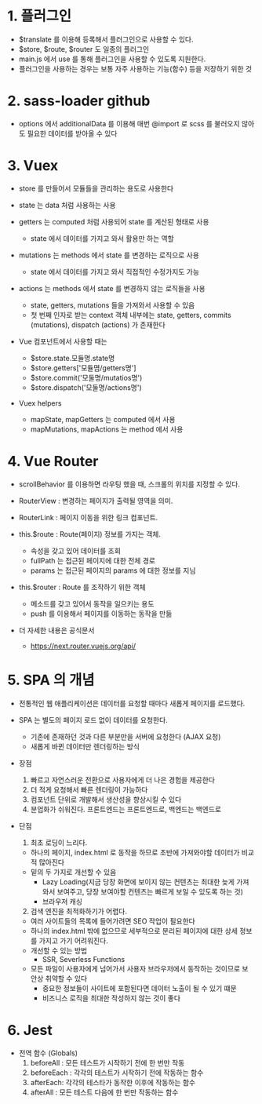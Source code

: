 # 1. 플러그인

- $translate 를 이용해 등록해서 플러그인으로 사용할 수 있다.
- $store, $route, $router 도 일종의 플러그인
- main.js 에서 use 를 통해 플러그인을 사용할 수 있도록 지원한다.
- 플러그인을 사용하는 경우는 보통 자주 사용하는 기능(함수) 등을 저장하기 위한 것

# 2. sass-loader github

- options 에서 additionalData 를 이용해 매번 @import 로 scss 를 불러오지 않아도 필요한 데이터를 받아올 수 있다

# 3. Vuex

- store 를 만들어서 모듈들을 관리하는 용도로 사용한다
- state 는 data 처럼 사용하는 사용
- getters 는 computed 처럼 사용되어 state 를 계산된 형태로 사용
  - state 에서 데이터를 가지고 와서 활용만 하는 역할
- mutations 는 methods 에서 state 를 변경하는 로직으로 사용
  - state 에서 데이터를 가지고 와서 직접적인 수정가지도 가능
- actions 는 methods 에서 state 를 변경하지 않는 로직들을 사용
  - state, getters, mutations 들을 가져와서 사용할 수 있음
  - 첫 번째 인자로 받는 context 객체 내부에는 state, getters, commits (mutations), dispatch (actions) 가 존재한다
- Vue 컴포넌트에서 사용할 때는
  - $store.state.모듈명.state명
  - $store.getters['모듈몀/getters명']
  - $store.commit('모둘명/mutatios명')
  - $store.dispatch('모둘명/actions명')
- Vuex helpers

  - mapState, mapGetters 는 computed 에서 사용
  - mapMutations, mapActions 는 method 에서 사용

# 4. Vue Router

- scrollBehavior 를 이용하면 라우팅 했을 때, 스크롤의 위치를 지정할 수 있다.
- RouterView : 변경하는 페이지가 출력될 영역을 의미.
- RouterLink : 페이지 이동을 위한 링크 컴포넌트.

- this.$route : Route(페이지) 정보를 가지는 객체.
  - 속성을 갖고 있어 데이터를 조회
  - fullPath 는 접근된 페이지에 대한 전체 경로
  - params 는 접근된 페이지의 params 에 대한 정보를 지님
- this.$router : Route 를 조작하기 위한 객체
  - 메소드를 갖고 있어서 동작을 일으키는 용도
  - push 를 이용해서 페이지를 이동하는 동작을 만듦
- 더 자세한 내용은 공식문서
  - https://next.router.vuejs.org/api/

# 5. SPA 의 개념

- 전통적인 웹 애플리케이션은 데이터를 요청할 때마다 새롭게 페이지를 로드했다.
- SPA 는 별도의 페이지 로드 없이 데이터를 요청한다.

  - 기존에 존재하던 것과 다른 부분만을 서버에 요청한다 (AJAX 요청)
  - 새롭게 바뀐 데이터만 렌더링하는 방식

- 장점

  1. 빠르고 자연스러운 전환으로 사용자에게 더 나은 경험을 제공한다
  2. 더 적게 요청해서 빠른 렌더링이 가능하다
  3. 컴포넌트 단위로 개발해서 생산성을 향상시킬 수 있다
  4. 분업화가 쉬워진다. 프론트엔드는 프론트엔드로, 백엔드는 백엔드로

- 단점
  1. 최초 로딩이 느리다.
  - 하나의 페이지, index.html 로 동작을 하므로 초반에 가져와야할 데이터가 비교적 많아진다
  - 밑의 두 가지로 개선할 수 있음
    - Lazy Loading(지금 당장 화면에 보이지 않는 컨텐츠는 최대한 늦게 가져와서 보여주고, 당장 보여야할 컨텐츠는 빠르게 보일 수 있도록 하는 것)
    - 브라우저 캐싱
  2. 검색 엔진을 최적화하기가 어렵다.
  - 여러 사이트들의 목록에 들어가려면 SEO 작업이 필요한다
  - 하나의 index.html 밖에 없으므로 세부적으로 분리된 페이지에 대한 상세 정보를 가지고 가기 어려워진다.
  - 개선할 수 있는 방법
    - SSR, Severless Functions
  - 모든 파일이 사용자에게 넘어가서 사용자 브라우저에서 동작하는 것이므로 보안상 취약할 수 있다
    - 중요한 정보들이 사이트에 포함된다면 데이터 노출이 될 수 있기 떄문
    - 비즈니스 로직을 최대한 작성하지 않는 것이 좋다

# 6. Jest

- 전역 함수 (Globals)
  1. beforeAll : 모든 테스트가 시작하기 전에 한 번만 작동
  2. beforeEach : 각각의 테스트가 시작하기 전에 작동하는 함수
  3. afterEach: 각각의 테스타가 동작한 이후에 작동하는 함수
  4. afterAll : 모든 테스트 다음에 한 번만 작동하는 함수
